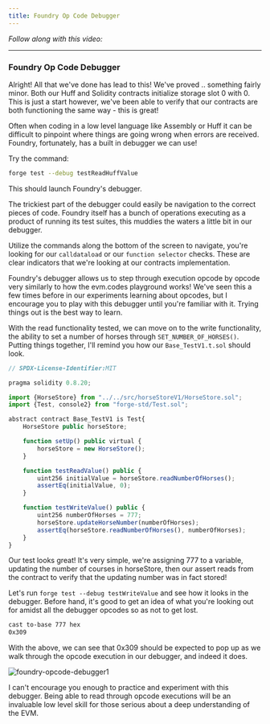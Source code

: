 ```yaml
---
title: Foundry Op Code Debugger
---
```


_Follow along with this video:_

---

### Foundry Op Code Debugger

Alright! All that we've done has lead to this! We've proved .. something fairly minor. Both our Huff and Solidity contracts initialize storage slot 0 with 0. This is just a start however, we've been able to verify that our contracts are both functioning the same way - this is great!

Often when coding in a low level language like Assembly or Huff it can be difficult to pinpoint where things are going wrong when errors are received. Foundry, fortunately, has a built in debugger we can use!

Try the command:

```bash
forge test --debug testReadHuffValue
```

This should launch Foundry's debugger.

The trickiest part of the debugger could easily be navigation to the correct pieces of code. Foundry itself has a bunch of operations executing as a product of running its test suites, this muddies the waters a little bit in our debugger.

Utilize the commands along the bottom of the screen to navigate, you're looking for our `calldataload` or our `function selector` checks. These are clear indicators that we're looking at our contracts implementation.

Foundry's debugger allows us to step through execution opcode by opcode very similarly to how the evm.codes playground works! We've seen this a few times before in our experiments learning about opcodes, but I encourage you to play with this debugger until you're familiar with it. Trying things out is the best way to learn.

With the read functionality tested, we can move on to the write functionality, the ability to set a number of horses through `SET_NUMBER_OF_HORSES()`. Putting things together, I'll remind you how our `Base_TestV1.t.sol` should look.

```js
// SPDX-License-Identifier:MIT

pragma solidity 0.8.20;

import {HorseStore} from "../../src/horseStoreV1/HorseStore.sol";
import {Test, console2} from "forge-std/Test.sol";

abstract contract Base_TestV1 is Test{
    HorseStore public horseStore;

    function setUp() public virtual {
        horseStore = new HorseStore();
    }

    function testReadValue() public {
        uint256 initialValue = horseStore.readNumberOfHorses();
        assertEq(initialValue, 0);
    }

    function testWriteValue() public {
        uint256 numberOfHorses = 777;
        horseStore.updateHorseNumber(numberOfHorses);
        assertEq(horseStore.readNumberOfHorses(), numberOfHorses);
    }
}
```

Our test looks great! It's very simple, we're assigning 777 to a variable, updating the number of courses in horseStore, then our assert reads from the contract to verify that the updating number was in fact stored!

Let's run `forge test --debug testWriteValue` and see how it looks in the debugger. Before hand, it's good to get an idea of what you're looking out for amidst all the debugger opcodes so as not to get lost.

```bash
cast to-base 777 hex
0x309
```

With the above, we can see that 0x309 should be expected to pop up as we walk through the opcode execution in our debugger, and indeed it does.

![foundry-opcode-debugger1](/formal-verification-1/39-foundry-opcode-debugger/foundry-opcode-debugger1.png)

I can't encourage you enough to practice and experiment with this debugger. Being able to read through opcode executions will be an invaluable low level skill for those serious about a deep understanding of the EVM.
